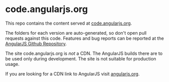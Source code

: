 # code.angularjs.org

This repo contains the content served at [code.angularjs.org](https://code.angularjs.org).

The folders for each version are auto-generated, so don't open pull requests against this code.
Features and bug reports can be reported at the [AngularJS Github Repository](https://github.com/angular/angular.js).

The site code.angularjs.org is *not* a CDN. The AngularJS builds there are to be
used only during development. The site is not suitable for production usage.

If you are looking for a CDN link to AngularJS visit [angularjs.org](https://www.angularjs.org/).
